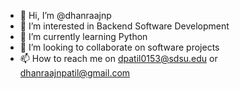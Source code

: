 - 👋 Hi, I’m @dhanraajnp
- 👀 I’m interested in Backend Software Development
- 🌱 I’m currently learning Python
- 💞️ I’m looking to collaborate on software projects
- 📫 How to reach me on dpatil0153@sdsu.edu or dhanraajnpatil@gmail.com

<!---
dhanraajnp/dhanraajnp is a ✨ special ✨ repository because its `README.md` (this file) appears on your GitHub profile.
You can click the Preview link to take a look at your changes.
--->
